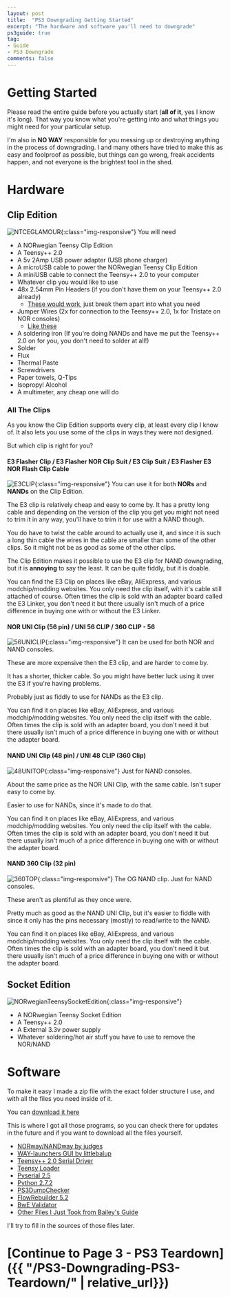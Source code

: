 ```yaml
---
layout: post
title:  "PS3 Downgrading Getting Started"
excerpt: "The hardware and software you'll need to downgrade"
ps3guide: true
tag:
- Guide
- PS3 Downgrade
comments: false
---
```

# Getting Started

Please read the entire guide before you actually start (**all of it**, yes I know it's long). 
That way you know what you're getting into and what things you might need for your particular setup.

I'm also in **NO WAY** responsible for you messing up or destroying anything in the process of downgrading. 
I and many others have tried to make this as easy and foolproof as possible, but things can go wrong, freak accidents happen, and not everyone is the brightest tool in the shed.


# Hardware
## Clip Edition

![NTCEGLAMOUR](/assets/img/NTCEGLAMOUR.jpg){:class="img-responsive"}
You will need

* A NORwegian Teensy Clip Edition
* A Teensy++ 2.0
* A 5v 2Amp USB power adapter (USB phone charger)
* A microUSB cable to power the NORwegian Teensy Clip Edition
* A miniUSB cable to connect the Teensy++ 2.0 to your computer
* Whatever clip you would like to use
* 48x 2.54mm Pin Headers (if you don't have them on your Teensy++ 2.0 already)
  * [These would work](https://www.amazon.com/Hotop-Pack-Single-Header-Connector/dp/B06XR8CV8P/ref=sr_1_8?ie=UTF8&qid=1509273572&sr=8-8&keywords=pin+header), just break them apart into what you need
* Jumper Wires (2x for connection to the Teensy++ 2.0, 1x for Tristate on NOR consoles)
  * [Like these](https://www.amazon.com/Solderless-Flexible-Breadboard-Jumper-100pcs/dp/B005TZJ0AM/ref=sr_1_4?s=electronics&ie=UTF8&qid=1509248805&sr=1-4&keywords=jumper+wires) 
* A soldering iron (If you're doing NANDs and have me put the Teensy++ 2.0 on for you, you don't need to solder at all!)
* Solder
* Flux
* Thermal Paste
* Screwdrivers
* Paper towels, Q-Tips
* Isopropyl Alcohol
* A multimeter, any cheap one will do

### All The Clips

As you know the Clip Edition supports every clip, at least every clip I know of. It also lets you use some of the clips in ways they were not designed.

But which clip is right for you?

#### E3 Flasher Clip / E3 Flasher NOR Clip Suit / E3 Clip Suit / E3 Flasher E3 NOR Flash Clip Cable

![E3CLIP](/assets/img/E3CLIP.jpg){:class="img-responsive"}
You can use it for both **NORs** and **NANDs** on the Clip Edition. 

The E3 clip is relatively cheap and easy to come by. It has a pretty long cable and depending on the version of the clip you get you might not need to trim it in any way, you'll have to trim it for use with a NAND though.

You do have to twist the cable around to actually use it, 
and since it is such a long thin cable the wires in the cable are smaller than some of the other clips.
So it might not be as good as some of the other clips.

The Clip Edition makes it possible to use the E3 clip for NAND downgrading, but it is **annoying** to say the least. It can be quite fiddly, but it is doable.

You can find the E3 Clip on places like eBay, AliExpress, and various modchip/modding websites. You only need the clip itself, with it's cable still attached of course. Often times the clip is sold with an adapter board called the E3 Linker, you don't need it but there usually isn't much of a price difference in buying one with or without the E3 Linker.

#### NOR UNI Clip (56 pin) / UNI 56 CLIP / 360 CLIP - 56

![56UNICLIP](/assets/img/56UNICLIP.jpg){:class="img-responsive"}
It can be used for both NOR and NAND consoles.

These are more expensive then the E3 clip, and are harder to come by.

It has a shorter, thicker cable. So you might have better luck using it over the E3 if you're having problems.

Probably just as fiddly to use for NANDs as the E3 clip.

You can find it on places like eBay, AliExpress, and various modchip/modding websites. You only need the clip itself with the cable. Often times the clip is sold with an adapter board, you don't need it but there usually isn't much of a price difference in buying one with or without the adapter board.

#### NAND UNI Clip (48 pin) / UNI 48 CLIP (360 Clip)

![48UNITOP](/assets/img/48UNITOP.jpg){:class="img-responsive"}
Just for NAND consoles.

About the same price as the NOR UNI Clip, with the same cable. Isn't super easy to come by.

Easier to use for NANDs, since it's made to do that.

You can find it on places like eBay, AliExpress, and various modchip/modding websites. You only need the clip itself with the cable. Often times the clip is sold with an adapter board, you don't need it but there usually isn't much of a price difference in buying one with or without the adapter board.

#### NAND 360 Clip (32 pin)

![360TOP](/assets/img/360TOP.jpg){:class="img-responsive"}
The OG NAND clip. Just for NAND consoles.

These aren't as plentiful as they once were.

Pretty much as good as the NAND UNI Clip, but it's easier to fiddle with since it only has the pins necessary (mostly) to read/write to the NAND.

You can find it on places like eBay, AliExpress, and various modchip/modding websites. You only need the clip itself with the cable. Often times the clip is sold with an adapter board, you don't need it but there usually isn't much of a price difference in buying one with or without the adapter board.

## Socket Edition

![NORwegianTeensySocketEdition](/assets/img/NORwegianTeensySocketGlamour.jpg){:class="img-responsive"}

* A NORwegian Teensy Socket Edition
* A Teensy++ 2.0
* A External 3.3v power supply
* Whatever soldering/hot air stuff you have to use to remove the NOR/NAND

# Software

To make it easy I made a zip file with the exact folder structure I use, and with all the files you need inside of it.

You can [download it here](https://mega.nz/#!ovIEhS5D!Eke5679s1qnOJEv8Bs3BSBIGjsHzn5Zzmj0-w6hrAk4)

This is where I got all those programs, so you can check there for updates in the future and if you want to download all the files yourself.

* [NORway/NANDway by judges](https://github.com/hjudges/NORway)
* [WAY-launchers GUI by littlebalup](https://github.com/littlebalup/WAY-launchers) 
* [Teensy++ 2.0 Serial Driver](https://www.pjrc.com/teensy/usb_serial.html)
* [Teensy Loader](https://www.pjrc.com/teensy/loader_win10.html)
* [Pyserial 2.5](https://pypi.python.org/pypi/pyserial/2.5)
* [Python 2.7.2](https://www.python.org/download/releases/2.7.2/)
* [PS3DumpChecker](https://github.com/Swizzy/PS3DumpChecker)
* [FlowRebuilder 5.2](http://www.ps3hax.net/showthread.php?t=95794)
* [BwE Validator](http://psx-scene.com/forums/content/bwe-nor-validator-v1-30-3373/)
* [Other Files I Just Took from Bailey's Guide](http://www.ps3hax.net/showthread.php?t=39766)

I'll try to fill in the sources of those files later.

# [Continue to Page 3 - PS3 Teardown]({{ "/PS3-Downgrading-PS3-Teardown/" | relative_url}})